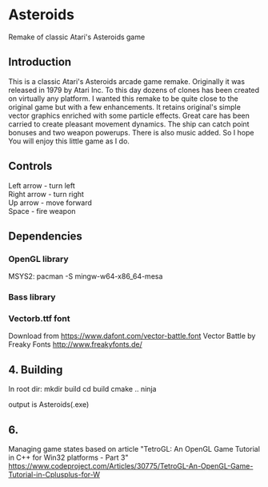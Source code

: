 # Asteroids
Remake of classic Atari's Asteroids game

## Introduction

  This is a classic Atari's Asteroids arcade game remake.
Originally it was released in 1979 by Atari Inc. To this day
dozens of clones has been created on virtually any platform.
I wanted this remake to be quite close to the original game
but with a few enhancements. It retains original's simple
vector graphics enriched with some particle effects. Great
care has been carried to create pleasant movement dynamics.
The ship can catch point bonuses and two weapon powerups.
There is also music added. So I hope You will enjoy this
little game as I do.

## Controls

Left arrow - turn left  
Right arrow - turn right  
Up arrow - move forward  
Space - fire weapon  

## Dependencies

### OpenGL library
MSYS2:
  pacman -S mingw-w64-x86_64-mesa

### Bass library

### Vectorb.ttf font
Download from https://www.dafont.com/vector-battle.font
Vector Battle by Freaky Fonts http://www.freakyfonts.de/

## 4. Building
In root dir:
  mkdir build
  cd build
  cmake ..
  ninja

output is
  Asteroids(.exe)

## 6. 
Managing game states based on article "TetroGL: An OpenGL Game Tutorial in C++ for Win32 platforms - Part 3"
https://www.codeproject.com/Articles/30775/TetroGL-An-OpenGL-Game-Tutorial-in-Cplusplus-for-W
